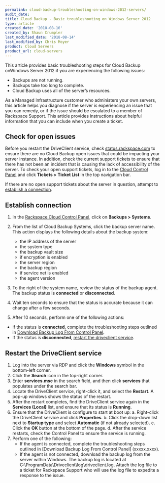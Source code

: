 ```yaml
---
permalink: cloud-backup-troubleshooting-on-windows-2012-servers/
audit_date:
title: Cloud Backup - Basic troubleshooting on Windows Server 2012
type: article
created_date: '2018-08-10'
created_by: Shaun Crumpler
last_modified_date: '2018-08-14'
last_modified_by: Chris Moyer
product: Cloud Servers
product_url: cloud-servers
---
```


This article provides basic troubleshooting steps for Cloud Backup onWindows Server 2012 if you are experiencing the following issues:

- Backups are not running.
- Backups take too long to complete.
- Cloud Backup uses all of the server’s resources.

As a Managed Infrastructure customer who administers your own servers, this article helps you diagnose if the server is experiencing an issue that you can remedy, or if the issue should be escalated to a member of Rackspace Support. This article provides instructions about helpful information that you can include when you create a ticket.

## Check for open issues

Before you restart the DriveClient service, check [status.rackspace.com](https://status.rackspace.com) to ensure there are no Cloud Backup open issues that could be impacting your server instance. In addition, check the current support tickets to ensure that there has not been an incident that is causing the lack of accessibility of the server. To check
your open support tickets, log in to the [Cloud Control Panel](https://mycloud.rackspace.com/) and click 
**Tickets > Ticket List** in the top navigation bar.

If there are no open support tickets about the server in question, attempt to [establish a connection](#Establishconnection).

## Establish connection 

1. In the [Rackspace Cloud Control Panel](https://mycloud.rackspace.com), click on **Backups > Systems**.
2. From the list of Cloud Backup Systems, click the backup server name. 
   This action displays the following details about the backup system:
   
   - the IP address of the server
   - the system type
   - the backup vault size
   - if encryption is enabled
   - the server region
   - the backup region
   - if service net is enabled
   - the agent version

3. To the right of the system name, review the status of the backup agent.
   The backup status is **connected** or **disconnected**.
4. Wait ten seconds to ensure that the status is accurate because it can change after a few seconds.
5. After 10 seconds, perform one of the following actions:
 - If the status is **connected**, complete the troubleshooting steps outlined in [Download Backup Log From Control Panel](xxxxx.xxxx).
 - If the status is **disconnected**, [restart the driveclient service](#Restartdriveclientservice).

## Restart the DriveClient service

1. Log into the server via RDP and click the **Windows** symbol in the bottom-left corner.
2. Click the **Search** icon in the top-right corner.
3. Enter **services.msc** in the search field, and then click **services** that populates under the search bar.
4. Locate the DriveClient service, right-click it, and select the **Restart**. A pop-up windows shows the status of the restart.
5. After the restart completes, find the DriveClient service again in the **Services (Local)** list, and ensure that its status is **Running**.
6. Ensure that the DriveClient is configure to start at boot up:
   a. Right-click the DriveClient service and click **Properties**.
   b. Click the drop-down list next to **Startup type** and select **Automatic** (if not already selected).
   c. Click the **OK** button at the bottom of the page.
   d. After the service restarts, check the Control Panel to ensure the service is running.
7. Perform one of the following:
   - If the agent is connected, complete the troubleshooting steps outlined in [Download Backup Log From Control Panel]     (xxxxx.xxxx).
   - If the agent is not connected, download the backup log from the server within Windows. The backup log is located at C:\ProgramData\Driveclient\log\driveclient.log. Attach the log file to a ticket for Rackspace Support who will use the log file to expedite a response to the issue.

